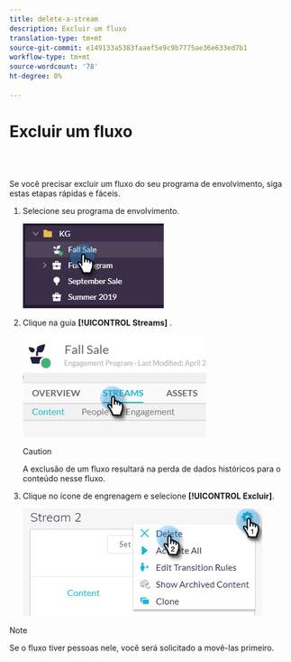 ```yaml
---
title: delete-a-stream
description: Excluir um fluxo
translation-type: tm+mt
source-git-commit: e149133a5383faaef5e9c9b7775ae36e633ed7b1
workflow-type: tm+mt
source-wordcount: '78'
ht-degree: 0%

---
```



# Excluir um fluxo

<br> 

Se você precisar excluir um fluxo do seu programa de envolvimento, siga estas etapas rápidas e fáceis.

1. Selecione seu programa de envolvimento.

   ![Imagem Um](/help/sky/assets/engagement-programs/delete-a-stream/delete-a-stream-1.png)

1. Clique na guia **[!UICONTROL Streams]** .

   ![Imagem dois](/help/sky/assets/engagement-programs/delete-a-stream/delete-a-stream-2.png)

   >[!CAUTION]
   >
   >A exclusão de um fluxo resultará na perda de dados históricos para
   >o conteúdo nesse fluxo.

1. Clique no ícone de engrenagem e selecione **[!UICONTROL Excluir]**.

   ![Imagem Três](/help/sky/assets/engagement-programs/delete-a-stream/delete-a-stream-3.png)

>[!NOTE]
>
>Se o fluxo tiver pessoas nele, você será solicitado a movê-las
>primeiro.

